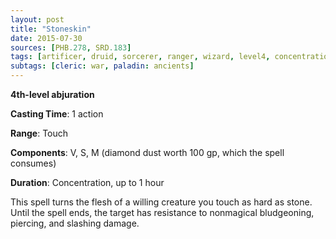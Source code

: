 ```yaml
---
layout: post
title: "Stoneskin"
date: 2015-07-30
sources: [PHB.278, SRD.183]
tags: [artificer, druid, sorcerer, ranger, wizard, level4, concentration, abjuration]
subtags: [cleric: war, paladin: ancients]
---
```


**4th-level abjuration**

**Casting Time**: 1 action

**Range**: Touch

**Components**: V, S, M (diamond dust worth 100 gp, which the spell consumes)

**Duration**: Concentration, up to 1 hour

This spell turns the flesh of a willing creature you touch as hard as stone. Until the spell ends, the target has resistance to nonmagical bludgeoning, piercing, and slashing damage.
